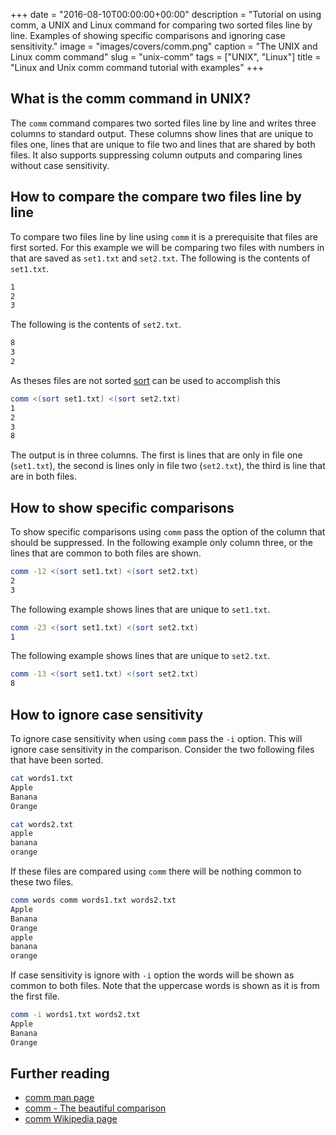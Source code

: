 +++
date = "2016-08-10T00:00:00+00:00"
description = "Tutorial on using comm, a UNIX and Linux command for comparing two sorted files line by line. Examples of showing specific comparisons and ignoring case sensitivity."
image = "images/covers/comm.png"
caption = "The UNIX and Linux comm command"
slug = "unix-comm"
tags = ["UNIX", "Linux"]
title = "Linux and Unix comm command tutorial with examples"
+++

## What is the comm command in UNIX?

The `comm` command compares two sorted files line by line and writes three
columns to standard output. These columns show lines that are unique to files
one, lines that are unique to file two and lines that are shared by both files.
It also supports suppressing column outputs and comparing lines without case
sensitivity.

## How to compare the compare two files line by line

To compare two files line by line using `comm` it is a prerequisite that files
are first sorted. For this example we will be comparing two files with numbers
in that are saved as `set1.txt` and `set2.txt`. The following is the contents of
`set1.txt`.

```sh
1
2
3
```

The following is the contents of `set2.txt`.

```sh
8
3
2
```

As theses files are not sorted [sort][3] can be used to accomplish this

```sh
comm <(sort set1.txt) <(sort set2.txt)
1
2
3
8
```

The output is in three columns. The first is lines that are only in file one
(`set1.txt`), the second is lines only in file two (`set2.txt`), the third is
line that are in both files.

## How to show specific comparisons

To show specific comparisons using `comm` pass the option of the column that
should be suppressed. In the following example only column three, or the lines
that are common to both files are shown.

```sh
comm -12 <(sort set1.txt) <(sort set2.txt)
2
3
```

The following example shows lines that are unique to `set1.txt`.

```sh
comm -23 <(sort set1.txt) <(sort set2.txt)
1
```

The following example shows lines that are unique to `set2.txt`.

```sh
comm -13 <(sort set1.txt) <(sort set2.txt)
8
```

## How to ignore case sensitivity

To ignore case sensitivity when using `comm` pass the `-i` option. This will
ignore case sensitivity in the comparison. Consider the two following files that
have been sorted.

```sh
cat words1.txt
Apple
Banana
Orange
```

```sh
cat words2.txt
apple
banana
orange
```

If these files are compared using `comm` there will be nothing common to these
two files.

```sh
comm words comm words1.txt words2.txt
Apple
Banana
Orange
apple
banana
orange
```

If case sensitivity is ignore with `-i` option the words will be shown as common
to both files. Note that the uppercase words is shown as it is from the first
file.

```sh
comm -i words1.txt words2.txt
Apple
Banana
Orange
```

## Further reading

- [comm man page][2]
- [comm - The beautiful comparison][4]
- [comm Wikipedia page][5]

[1]: /images/articles/comm.png
[2]: http://linux.die.net/man/1/comm
[3]: /unix-sort/
[4]: http://www.theunixschool.com/2011/03/comm-beautiful-comparison.html
[5]: https://en.wikipedia.org/wiki/Comm
